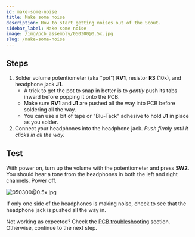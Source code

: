 ```yaml
---
id: make-some-noise
title: Make some noise
description: How to start getting noises out of the Scout.
sidebar_label: Make some noise
image: /img/pcb_assembly/050300@0.5x.jpg
slug: /make-some-noise
---
```


## Steps

1. Solder volume potentiometer (aka "pot") **RV1**, resistor **R3** (10k), and headphone jack **J1**.
   - A trick to get the pot to snap in better is to _gently_ push its tabs inward before popping it onto the PCB.
   - Make sure **RV1** and **J1** are pushed all the way into PCB before soldering all the way.
   - You can use a bit of tape or "Blu-Tack" adhesive to hold **J1** in place as you solder.
2. Connect your headphones into the headphone jack. _Push firmly until it clicks in all the way._

## Test

With power on, turn up the volume with the potentiometer and press **SW2**. You should hear a tone from the headphones in both the left and right channels. Power off.

![050300@0.5x.jpg](/img/pcb_assembly/050300@0.5x.jpg)

If only one side of the headphones is making noise, check to see that the headphone jack is pushed all the way in.

Not working as expected? Check the [PCB troubleshooting](pcb-troubleshooting.md) section. Otherwise, continue to the next step.
